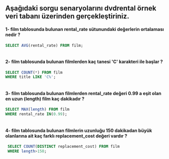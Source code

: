 ## Aşağıdaki sorgu senaryolarını dvdrental örnek veri tabanı üzerinden gerçekleştiriniz.<br />

#### 1- film tablosunda bulunan rental_rate sütunundaki değerlerin ortalaması nedir ? <br />

```SQL
SELECT AVG(rental_rate) FROM film;
 
```



#### 2- film tablosunda bulunan filmlerden kaç tanesi 'C' karakteri ile başlar ? <br />

```SQL
SELECT COUNT(*) FROM film 
WHERE title LIKE 'C%';
 
```

#### 3- film tablosunda bulunan filmlerden rental_rate değeri 0.99 a eşit olan en uzun (length) film kaç dakikadır ? <br />

```SQL
SELECT MAX(length) FROM film 
WHERE rental_rate IN(0.99);
 
```

#### 4- film tablosunda bulunan filmlerin uzunluğu 150 dakikadan büyük olanlarına ait kaç farklı replacement_cost değeri vardır ? <br />

```SQL
 SELECT COUNT(DISTINCT replacement_cost) FROM film 
 WHERE length>150;
 
```
